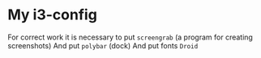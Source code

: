 # My i3-config

For correct work it is necessary to put `screengrab` (a program for creating screenshots)
And put `polybar` (dock)
And put fonts `Droid`
